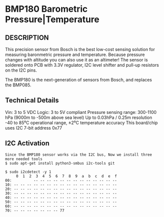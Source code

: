 # BMP180 Barometric Pressure|Temperature

## DESCRIPTION 

This precision sensor from Bosch is the best low-cost sensing solution for measuring baronmetric pressure and temperature. Because pressure changes with altitude you can also use it as an altimeter! The sensor is soldered onto PCB with 3.3V regulator, I2C level shifter and pull-up resistors on the I2C pins.

The BMP180 is the next-generation of sensors from Bosch, and replaces the BMP085. 

## Technical Details 

Vin: 3 to 5 VDC
Logic: 3 to 5V compliant 
Pressure sensing range: 300-1100 hPa (9000m to -500m above sea level)
Up to 0.03hPa / 0.25m resolution 
-40 to 85⁰C operational range, ±2⁰C temperature accuracy 
This board/chip uses I2C 7-bit address 0x77 

## I2C Activation 

```
Since the BMP180 sensor works via the I2C bus, Now we install three more needed tools 
$ sudo apt-get install python3-smbus i2c-tools git  

$ sudo i2cdetect -y 1
     0  1  2  3  4  5  6  7  8  9  a  b  c  d  e  f
00:          -- -- -- -- -- -- -- -- -- -- -- -- -- 
10: -- -- -- -- -- -- -- -- -- -- -- -- -- -- -- -- 
20: -- -- -- -- -- -- -- -- -- -- -- -- -- -- -- -- 
30: -- -- -- -- -- -- -- -- -- -- -- -- -- -- -- -- 
40: -- -- -- -- -- -- -- -- -- -- -- -- -- -- -- -- 
50: -- -- -- -- -- -- -- -- -- -- -- -- -- -- -- -- 
60: -- -- -- -- -- -- -- -- -- -- -- -- -- -- -- -- 
70: -- -- -- -- -- -- -- 77   
```
